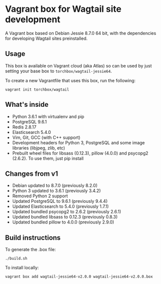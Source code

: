 Vagrant box for Wagtail site development
========================================

A Vagrant box based on Debian Jessie 8.7.0 64 bit, with the dependencies for developing Wagtail sites preinstalled.

Usage
-----

This box is available on Vagrant cloud (aka Atlas) so can be used by just setting your base box to ``torchbox/wagtail-jessie64``.

To create a new Vagrantfile that uses this box, run the following:

```
vagrant init torchbox/wagtail
```

What's inside
-------------

 - Python 3.6.1 with virtualenv and pip
 - PostgreSQL 9.6.1
 - Redis 2.8.17
 - Elasticsearch 5.4.0
 - Vim, Git, GCC (with C++ support)
 - Development headers for Python 3, PostgreSQL and some image libraries (libjpeg, zlib, etc)
 - Prebuilt wheel files for libsass (0.12.3), pillow (4.0.0) and psycopg2 (2.6.2). To use them, just pip install

Changes from v1
---------------

 - Debian updated to 8.7.0 (previously 8.2.0)
 - Python 3 updated to 3.6.1 (previously 3.4.2)
 - Removed Python 2 support
 - Updated PostgreSQL to 9.6.1 (previously 9.4.4)
 - Updated Elasticsearch to 5.4.0 (previously 1.7.1)
 - Updated bundled psycopg2 to 2.6.2 (previously 2.6.1)
 - Updated bundled libsass to 0.12.3 (previously 0.8.3)
 - Updated bundled pillow to 4.0.0 (previously 2.9.0)

Build instructions
------------------

To generate the .box file:

    ./build.sh

To install locally:

    vagrant box add wagtail-jessie64-v2.0.0 wagtail-jessie64-v2.0.0.box
